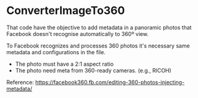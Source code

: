 # ConverterImageTo360

That code have the objective to add metadata in a panoramic photos that Facebook doesn't recognise automatically to 360º view.

To Facebook recognizes and processes 360 photos it's necessary same metadata and configurations in the file.

 - The photo must have a 2:1 aspect ratio
 - The photo need meta from 360-ready cameras. (e.g., RICOH) 
 
 Reference: https://facebook360.fb.com/editing-360-photos-injecting-metadata/

